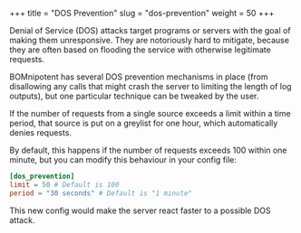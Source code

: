 +++
title = "DOS Prevention"
slug = "dos-prevention"
weight = 50
+++

Denial of Service (DOS) attacks target programs or servers with the goal of making them unresponsive. They are notoriously hard to mitigate, because they are often based on flooding the service with otherwise legitimate requests.

BOMnipotent has several DOS prevention mechanisms in place (from disallowing any calls that might crash the server to limiting the length of log outputs), but one particular technique can be tweaked by the user.

If the number of requests from a single source exceeds a limit within a time period, that source is put on a greylist for one hour, which automatically denies requests.

By default, this happens if the number of requests exceeds 100 within one minute, but you can modify this behaviour in your config file:
```toml
[dos_prevention]
limit = 50 # Default is 100
period = "30 seconds" # Default is "1 minute"
```

This new config would make the server react faster to a possible DOS attack.
